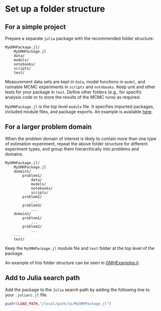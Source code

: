 # Set up a folder structure

## For a simple project

Prepare a separate `julia` package with the recommended folder structure:

```
MyGMHPackage.jl/
    MyGMHPackage.jl
    data/
    models/
    notebooks/
    scripts/
    test/
```

Measurement data sets are kept in `data`, model functions in `model`, and runnable MCMC
experiments in `scripts` and `notebooks`. Keep unit and other
tests for your package in `test`. Define other folders (e.g., for specific analysis code
or to store the results of the MCMC runs) as required.

`MyGMHPackage.jl` is the top level `module` file. It specifies imported packages,
included module files, and package exports. An example is available [here](https://github.com/QuantifyingUncertainty/GMHExamples.jl/blob/master/GMHExamples.jl).

## For a larger problem domain

When the problem domain of interest is likely to contain more than one type
of estimation experiment, repeat the above folder structure for different
experiment types, and group them hierarchically into problems and domains.

```
MyGMHPackage.jl/
    MyGMHPackage.jl
    domain1/
        problem1/
            data/
            models/
            notebooks/
            scripts/
        problem2/
            ...
        problem3/
            ...
    domain2/
        problem1/
            ...
        problem2/
            ...
    ...
    test/
```

Keep the `MyGMHPackage.jl` module file and `test` folder at the top level of the package.

An example of this folder structure can be seen
in [GMHExamples.jl](https://github.com/QuantifyingUncertainty/GMHExamples.jl.git).

## Add to Julia search path

Add the package to the `Julia` search path by adding the following line
to your `.juliarc.jl` file.

```julia
push!(LOAD_PATH,"/local/path/to/MyGMHPackage.jl")
```
